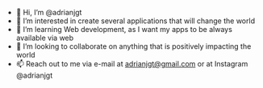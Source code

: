 - 👋 Hi, I’m @adrianjgt
- 👀 I’m interested in create several applications that will change the world
- 🌱 I’m learning Web development, as I want my apps to be always available via web
- 💞️ I’m looking to collaborate on anything that is positively impacting the world
- 📫 Reach out to me via e-mail at adrianjgt@gmail.com or at Instagram @adrianjgt
